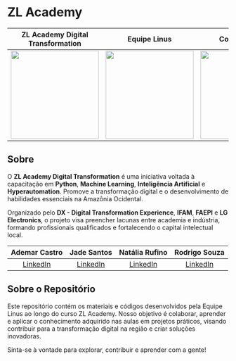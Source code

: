 # ZL Academy

<div align="center">

| ZL Academy Digital Transformation | Equipe Linus | Colaboradores |
| --- | --- | --- |
| <img src="https://github.com/user-attachments/assets/d64cf58b-1c89-49e6-8528-603bbbcb797e" width="200"> | <img src="https://github.com/user-attachments/assets/cefd0963-b0f1-4cb3-962b-44b7177178e5" width="200"> | <img src="https://github.com/user-attachments/assets/801dec01-80e6-4a80-957d-e5f360afdd36" width="200"> |

</div>

## Sobre

O **ZL Academy Digital Transformation** é uma iniciativa voltada à capacitação em **Python**, **Machine Learning**, **Inteligência Artificial** e **Hyperautomation**. Promove a transformação digital e o desenvolvimento de habilidades essenciais na Amazônia Ocidental.

Organizado pelo **DX - Digital Transformation Experience**, **IFAM**, **FAEPI** e **LG Electronics**, o projeto visa preencher lacunas entre academia e indústria, formando profissionais qualificados e fortalecendo o capital intelectual local.

<div align="center">

| Ademar Castro | Jade Santos | Natália Rufino | Rodrigo Souza |
| :---: | :---: | :---: | :---: |
| [LinkedIn](https://br.linkedin.com/in/ademar-castro-8bb95b256) | [LinkedIn]() | [LinkedIn]() | [LinkedIn]() |

</div>

## Sobre o Repositório

Este repositório contém os materiais e códigos desenvolvidos pela Equipe Linus ao longo do curso ZL Academy. Nosso objetivo é colaborar, aprender e aplicar o conhecimento adquirido nas aulas em projetos práticos, visando contribuir para a transformação digital na região e criar soluções inovadoras.

Sinta-se à vontade para explorar, contribuir e aprender com a gente!
